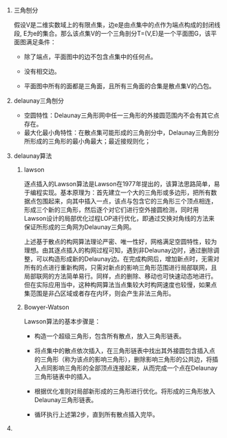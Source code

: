 1. 三角刨分

   假设V是二维实数域上的有限点集，边e是由点集中的点作为端点构成的封闭线段, E为e的集合。那么该点集V的一个三角剖分T=(V,E)是一个平面图G，该平面图满足条件：

   - 除了端点，平面图中的边不包含点集中的任何点。

   - 没有相交边。

   - 平面图中所有的面都是三角面，且所有三角面的合集是散点集V的凸包。

2. delaunay三角刨分

   - 空圆特性：Delaunay三角形网中任一三角形的外接圆范围内不会有其它点存在。
   - 最大化最小角特性：在散点集可能形成的三角剖分中，Delaunay三角剖分所形成的三角形的最小角最大；最近接规则化；

3. delaunay算法

   1. lawson

      逐点插入的Lawson算法是Lawson在1977年提出的，该算法思路简单，易于编程实现。基本原理为：首先建立一个大的三角形或多边形，把所有数据点包围起来，向其中插入一点，该点与包含它的三角形三个顶点相连，形成三个新的三角形，然后逐个对它们进行空外接圆检测，同时用Lawson设计的局部优化过程LOP进行优化，即通过交换对角线的方法来保证所形成的三角网为Delaunay三角网。

      上述基于散点的构网算法理论严密、唯一性好，网格满足空圆特性，较为理想。由其逐点插入的构网过程可知，遇到非Delaunay边时，通过删除调整，可以构造形成新的Delaunay边。在完成构网后，增加新点时，无需对所有的点进行重新构网，只需对新点的影响三角形范围进行局部联网，且局部联网的方法简单易行。同样，点的删除、移动也可快速动态地进行。但在实际应用当中，这种构网算法当点集较大时构网速度也较慢，如果点集范围是非凸区域或者存在内环，则会产生非法三角形。

   2. Bowyer-Watson

      Lawson算法的基本步骤是：

      - 构造一个超级三角形，包含所有散点，放入三角形链表。

      - 将点集中的散点依次插入，在三角形链表中找出其外接圆包含插入点的三角形（称为该点的影响三角形），删除影响三角形的公共边，将插入点同影响三角形的全部顶点连接起来，从而完成一个点在Delaunay三角形链表中的插入。

      - 根据优化准则对局部新形成的三角形进行优化。将形成的三角形放入Delaunay三角形链表。

      - 循环执行上述第2步，直到所有散点插入完毕。

4. 